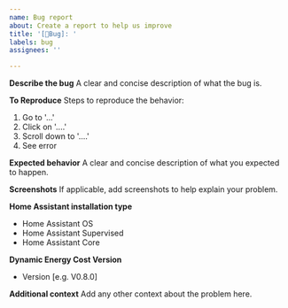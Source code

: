 ```yaml
---
name: Bug report
about: Create a report to help us improve
title: '[🐛Bug]: '
labels: bug
assignees: ''

---
```


**Describe the bug**
A clear and concise description of what the bug is.

**To Reproduce**
Steps to reproduce the behavior:
1. Go to '...'
2. Click on '....'
3. Scroll down to '....'
4. See error

**Expected behavior**
A clear and concise description of what you expected to happen.

**Screenshots**
If applicable, add screenshots to help explain your problem.

**Home Assistant installation type**
 - Home Assistant OS
 - Home Assistant Supervised
 - Home Assistant Core

**Dynamic Energy Cost Version**
 - Version [e.g. V0.8.0]

**Additional context**
Add any other context about the problem here.
